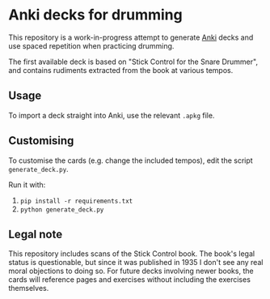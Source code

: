 # Anki decks for drumming

This repository is a work-in-progress attempt to generate [Anki](https://apps.ankiweb.net/) decks and use spaced repetition when practicing drumming.

The first available deck is based on "Stick Control for the Snare Drummer", and contains rudiments extracted from the book at various tempos.

## Usage

To import a deck straight into Anki, use the relevant `.apkg` file.

## Customising

To customise the cards (e.g. change the included tempos), edit the script `generate_deck.py`.

Run it with:

1. `pip install -r requirements.txt`
2. `python generate_deck.py`

## Legal note

This repository includes scans of the Stick Control book. The book's legal status is questionable, but since it was published in 1935 I don't see any real moral objections to doing so. For future decks involving newer books, the cards will reference pages and exercises without including the exercises themselves.
